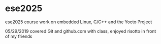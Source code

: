 # ese2025
ese2025 course work on embedded Linux, C/C++ and the Yocto Project

05/29/2019
covered Git and github.com with class, enjoyed risotto in front of my friends

